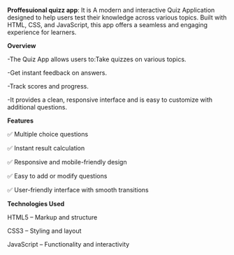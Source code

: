 **Proffesuional quizz app**: It is A modern and interactive Quiz Application designed to help users test their knowledge across various topics. Built with HTML, CSS, and JavaScript, this app offers a seamless and engaging experience for learners.

 **Overview**

-The Quiz App allows users to:Take quizzes on various topics.

-Get instant feedback on answers.

-Track scores and progress.

-It provides a clean, responsive interface and is easy to customize with additional questions.

**Features**

✅ Multiple choice questions

✅ Instant result calculation

✅ Responsive and mobile-friendly design

✅ Easy to add or modify questions

✅ User-friendly interface with smooth transitions

**Technologies Used**

HTML5 – Markup and structure

CSS3 – Styling and layout

JavaScript – Functionality and interactivity
